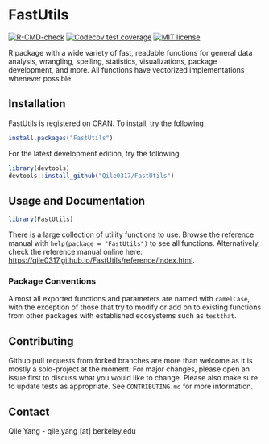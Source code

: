 # FastUtils

<!-- badges: start -->
[![R-CMD-check](https://github.com/Qile0317/FastUtils/actions/workflows/R-CMD-check.yaml/badge.svg)](https://github.com/Qile0317/FastUtils/actions/workflows/R-CMD-check.yaml)
[![Codecov test coverage](https://codecov.io/gh/Qile0317/FastUtils/branch/main/graph/badge.svg)](https://app.codecov.io/gh/Qile0317/FastUtils?branch=main)
[![MIT license](https://img.shields.io/badge/license-MIT-green.svg)](https://github.com/Qile0317/FastUtils/blob/main/LICENSE.md)
<!-- badges: end -->

R package with a wide variety of fast, readable functions for general data analysis, wrangling, spelling, statistics, visualizations, package development, and more. All functions have vectorized implementations whenever possible.

## Installation

FastUtils is registered on CRAN. To install, try the following

```R
install.packages("FastUtils")
```

For the latest development edition, try the following

```R
library(devtools)
devtools::install_github("Qile0317/FastUtils")
```

## Usage and Documentation

```R
library(FastUtils)
```

There is a large collection of utility functions to use. Browse the reference manual with ```help(package = "FastUtils")``` to see all functions. Alternatively, check the reference manual online here: <https://qile0317.github.io/FastUtils/reference/index.html>.

### Package Conventions

Almost all exported functions and parameters are named with `camelCase`, with the exception of those that try to modify or add on to existing functions from other packages with established ecosystems such as `testthat`.

## Contributing

Github pull requests from forked branches are more than welcome as it is mostly a solo-project at the moment. For major changes, please open an issue first to discuss what you would like to change. Please also make sure to update tests as appropriate. See `CONTRIBUTING.md` for more information.

## Contact

Qile Yang - qile.yang \[at\] berkeley.edu
